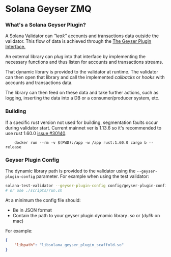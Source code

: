 # Solana Geyser ZMQ

### What's a Solana Geyser Plugin?
A Solana Validator can _"leak"_ accounts and transactions data outside the validator.
This flow of data is achieved through the [The Geyser Plugin Interface.](https://docs.rs/solana-geyser-plugin-interface/latest/solana_geyser_plugin_interface/geyser_plugin_interface/trait.GeyserPlugin.html)

An external library can _plug_ into that interface by implementing the necessary functions and thus listen for accounts and transactions streams.

That dynamic library is provided to the validator at runtime. The validator can then open that library and call the implemented _callbacks_ or _hooks_ with accounts and transactions data.

The library can then feed on these data and take further actions, such as logging, inserting the data into a DB or a consumer/producer system, etc.

### Building
If a specific rust version not used for building, segmentation faults occur during validator start. Current mainnet ver is 1.13.6 so it's recommended to use rust 1.60.0 [issue #30140](https://github.com/solana-labs/solana/issues/30140#issuecomment-1418796314).
```
    docker run --rm -v $(PWD):/app -w /app rust:1.60.0 cargo b --release
```

### Geyser Plugin Config

The dynamic library path is provided to the validator using the `--geyser-plugin-config` parameter.
For example when using the test validator:
```bash
solana-test-validator --geyser-plugin-config config/geyser-plugin-config.json
# or use ./scripts/run.sh
```

At a minimum the config file should:
- Be in JSON format
- Contain the path to your geyser plugin dynamic library _.so_ or (_dylib_ on mac)

For example:
```json
{
    "libpath": "libsolana_geyser_plugin_scaffold.so"
}
```

